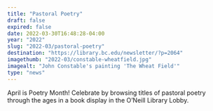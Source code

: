 ```yaml
---
title: "Pastoral Poetry"
draft: false
expired: false
date: 2022-03-30T16:48:28-04:00
year: "2022"
slug: "2022-03/pastoral-poetry"
destination: "https://library.bc.edu/newsletter/?p=2064"
imagethumb: "2022-03/constable-wheatfield.jpg"
imagealt: "John Constable's painting 'The Wheat Field'"
type: "news"
---
```


April is Poetry Month! Celebrate by browsing titles of pastoral poetry through the ages in a book display in the O’Neill Library Lobby.